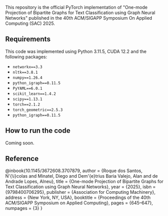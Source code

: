 This repository is the official PyTorch implementation of "One-mode Projection of Bipartite Graphs for Text Classification using Graph Neural Networks" published in the 40th ACM/SIGAPP Symposium On Applied Computing (SAC) 2025.

## Requirements

This code was implemented using Python 3.11.5, CUDA 12.2 and the following packages:

- `networkx==3.3`
- `nltk==3.8.1`
- `numpy==1.26.4`
- `python_igraph==0.11.5`
- `PyYAML==6.0.1`
- `scikit_learn==1.4.2`
- `scipy==1.13.1`
- `torch==2.1.2`
- `torch_geometric==2.5.3`
- `python_igraph==0.11.5`

## How to run the code

Coming soon.

## Reference

@inbook{10.1145/3672608.3707879,
  author = {Roque dos Santos, N\'{\i}colas and Minatel, Diego and Dem\'{e}trius Baria Valejo, Alan and de Andrade Lopes, Alneu},
  title = {One-mode Projection of Bipartite Graphs for Text Classification using Graph Neural Networks},
  year = {2025},
  isbn = {9798400706295},
  publisher = {Association for Computing Machinery},
  address = {New York, NY, USA},
  booktitle = {Proceedings of the 40th ACM/SIGAPP Symposium on Applied Computing},
  pages = {645–647},
  numpages = {3}
}
